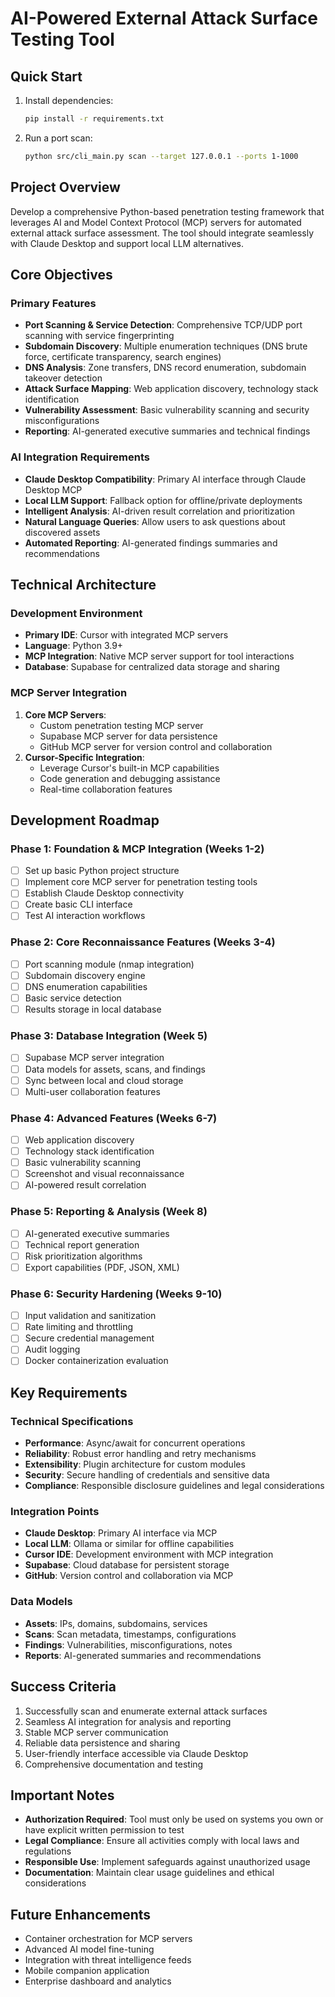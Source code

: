 # AI-Powered External Attack Surface Testing Tool

## Quick Start

1. Install dependencies:
   ```bash
   pip install -r requirements.txt
   ```
2. Run a port scan:
   ```bash
   python src/cli_main.py scan --target 127.0.0.1 --ports 1-1000
   ```

## Project Overview

Develop a comprehensive Python-based penetration testing framework that leverages AI and Model Context Protocol (MCP) servers for automated external attack surface assessment. The tool should integrate seamlessly with Claude Desktop and support local LLM alternatives.

## Core Objectives

### Primary Features

- **Port Scanning & Service Detection**: Comprehensive TCP/UDP port scanning with service fingerprinting
- **Subdomain Discovery**: Multiple enumeration techniques (DNS brute force, certificate transparency, search engines)
- **DNS Analysis**: Zone transfers, DNS record enumeration, subdomain takeover detection
- **Attack Surface Mapping**: Web application discovery, technology stack identification
- **Vulnerability Assessment**: Basic vulnerability scanning and security misconfigurations
- **Reporting**: AI-generated executive summaries and technical findings

### AI Integration Requirements

- **Claude Desktop Compatibility**: Primary AI interface through Claude Desktop MCP
- **Local LLM Support**: Fallback option for offline/private deployments
- **Intelligent Analysis**: AI-driven result correlation and prioritization
- **Natural Language Queries**: Allow users to ask questions about discovered assets
- **Automated Reporting**: AI-generated findings summaries and recommendations

## Technical Architecture

### Development Environment

- **Primary IDE**: Cursor with integrated MCP servers
- **Language**: Python 3.9+
- **MCP Integration**: Native MCP server support for tool interactions
- **Database**: Supabase for centralized data storage and sharing

### MCP Server Integration

1. **Core MCP Servers**:
    - Custom penetration testing MCP server
    - Supabase MCP server for data persistence
    - GitHub MCP server for version control and collaboration
2. **Cursor-Specific Integration**:
    - Leverage Cursor's built-in MCP capabilities
    - Code generation and debugging assistance
    - Real-time collaboration features

## Development Roadmap

### Phase 1: Foundation & MCP Integration (Weeks 1-2)

- [ ]  Set up basic Python project structure
- [ ]  Implement core MCP server for penetration testing tools
- [ ]  Establish Claude Desktop connectivity
- [ ]  Create basic CLI interface
- [ ]  Test AI interaction workflows

### Phase 2: Core Reconnaissance Features (Weeks 3-4)

- [ ]  Port scanning module (nmap integration)
- [ ]  Subdomain discovery engine
- [ ]  DNS enumeration capabilities
- [ ]  Basic service detection
- [ ]  Results storage in local database

### Phase 3: Database Integration (Week 5)

- [ ]  Supabase MCP server integration
- [ ]  Data models for assets, scans, and findings
- [ ]  Sync between local and cloud storage
- [ ]  Multi-user collaboration features

### Phase 4: Advanced Features (Weeks 6-7)

- [ ]  Web application discovery
- [ ]  Technology stack identification
- [ ]  Basic vulnerability scanning
- [ ]  Screenshot and visual reconnaissance
- [ ]  AI-powered result correlation

### Phase 5: Reporting & Analysis (Week 8)

- [ ]  AI-generated executive summaries
- [ ]  Technical report generation
- [ ]  Risk prioritization algorithms
- [ ]  Export capabilities (PDF, JSON, XML)

### Phase 6: Security Hardening (Weeks 9-10)

- [ ]  Input validation and sanitization
- [ ]  Rate limiting and throttling
- [ ]  Secure credential management
- [ ]  Audit logging
- [ ]  Docker containerization evaluation

## Key Requirements

### Technical Specifications

- **Performance**: Async/await for concurrent operations
- **Reliability**: Robust error handling and retry mechanisms
- **Extensibility**: Plugin architecture for custom modules
- **Security**: Secure handling of credentials and sensitive data
- **Compliance**: Responsible disclosure guidelines and legal considerations

### Integration Points

- **Claude Desktop**: Primary AI interface via MCP
- **Local LLM**: Ollama or similar for offline capabilities
- **Cursor IDE**: Development environment with MCP integration
- **Supabase**: Cloud database for persistent storage
- **GitHub**: Version control and collaboration via MCP

### Data Models

- **Assets**: IPs, domains, subdomains, services
- **Scans**: Scan metadata, timestamps, configurations
- **Findings**: Vulnerabilities, misconfigurations, notes
- **Reports**: AI-generated summaries and recommendations

## Success Criteria

1. Successfully scan and enumerate external attack surfaces
2. Seamless AI integration for analysis and reporting
3. Stable MCP server communication
4. Reliable data persistence and sharing
5. User-friendly interface accessible via Claude Desktop
6. Comprehensive documentation and testing

## Important Notes

- **Authorization Required**: Tool must only be used on systems you own or have explicit written permission to test
- **Legal Compliance**: Ensure all activities comply with local laws and regulations
- **Responsible Use**: Implement safeguards against unauthorized usage
- **Documentation**: Maintain clear usage guidelines and ethical considerations

## Future Enhancements

- Container orchestration for MCP servers
- Advanced AI model fine-tuning
- Integration with threat intelligence feeds
- Mobile companion application
- Enterprise dashboard and analytics